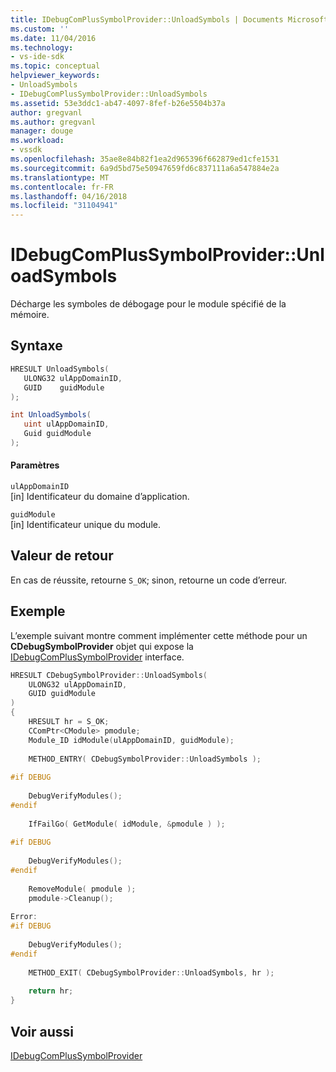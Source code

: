 ```yaml
---
title: IDebugComPlusSymbolProvider::UnloadSymbols | Documents Microsoft
ms.custom: ''
ms.date: 11/04/2016
ms.technology:
- vs-ide-sdk
ms.topic: conceptual
helpviewer_keywords:
- UnloadSymbols
- IDebugComPlusSymbolProvider::UnloadSymbols
ms.assetid: 53e3ddc1-ab47-4097-8fef-b26e5504b37a
author: gregvanl
ms.author: gregvanl
manager: douge
ms.workload:
- vssdk
ms.openlocfilehash: 35ae8e84b82f1ea2d965396f662879ed1cfe1531
ms.sourcegitcommit: 6a9d5bd75e50947659fd6c837111a6a547884e2a
ms.translationtype: MT
ms.contentlocale: fr-FR
ms.lasthandoff: 04/16/2018
ms.locfileid: "31104941"
---
```

# <a name="idebugcomplussymbolproviderunloadsymbols"></a>IDebugComPlusSymbolProvider::UnloadSymbols
Décharge les symboles de débogage pour le module spécifié de la mémoire.  
  
## <a name="syntax"></a>Syntaxe  
  
```cpp  
HRESULT UnloadSymbols(  
   ULONG32 ulAppDomainID,  
   GUID    guidModule  
);  
```  
  
```csharp  
int UnloadSymbols(  
   uint ulAppDomainID,  
   Guid guidModule  
);  
```  
  
#### <a name="parameters"></a>Paramètres  
 `ulAppDomainID`  
 [in] Identificateur du domaine d’application.  
  
 `guidModule`  
 [in] Identificateur unique du module.  
  
## <a name="return-value"></a>Valeur de retour  
 En cas de réussite, retourne `S_OK`; sinon, retourne un code d’erreur.  
  
## <a name="example"></a>Exemple  
 L’exemple suivant montre comment implémenter cette méthode pour un **CDebugSymbolProvider** objet qui expose la [IDebugComPlusSymbolProvider](../../../extensibility/debugger/reference/idebugcomplussymbolprovider.md) interface.  
  
```cpp  
HRESULT CDebugSymbolProvider::UnloadSymbols(  
    ULONG32 ulAppDomainID,  
    GUID guidModule  
)  
{  
    HRESULT hr = S_OK;  
    CComPtr<CModule> pmodule;  
    Module_ID idModule(ulAppDomainID, guidModule);  
  
    METHOD_ENTRY( CDebugSymbolProvider::UnloadSymbols );  
  
#if DEBUG  
  
    DebugVerifyModules();  
#endif  
  
    IfFailGo( GetModule( idModule, &pmodule ) );  
  
#if DEBUG  
  
    DebugVerifyModules();  
#endif  
  
    RemoveModule( pmodule );  
    pmodule->Cleanup();  
  
Error:  
#if DEBUG  
  
    DebugVerifyModules();  
#endif  
  
    METHOD_EXIT( CDebugSymbolProvider::UnloadSymbols, hr );  
  
    return hr;  
}  
```  
  
## <a name="see-also"></a>Voir aussi  
 [IDebugComPlusSymbolProvider](../../../extensibility/debugger/reference/idebugcomplussymbolprovider.md)